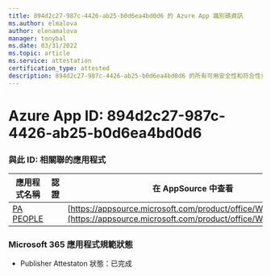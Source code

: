 ```yaml
---
title: 894d2c27-987c-4426-ab25-b0d6ea4bd0d6 的 Azure App 識別碼資訊
ms.author: elmalova
author: elenamalova
manager: tonybal
ms.date: 03/31/2022
ms.topic: article
ms.service: attestation
certification_type: attested
description: 894d2c27-987c-4426-ab25-b0d6ea4bd0d6 的所有可用安全性和符合性資訊資訊。
---
```

# <a name="azure-app-id-894d2c27-987c-4426-ab25-b0d6ea4bd0d6"></a>Azure App ID: 894d2c27-987c-4426-ab25-b0d6ea4bd0d6


### <a name="apps-associated-with-this-id"></a>與此 ID: 相關聯的應用程式
| **應用程式名稱** | **認證** | **在 AppSource 中查看** |
|--------------|---------------|-----------------------|
| [PA PEOPLE](../forward/WA200002948.md) |  | [https://appsource.microsoft.com/product/office/WA200002948](https://appsource.microsoft.com/product/office/WA200002948) |

### <a name="microsoft-365-app-compliance-status"></a>Microsoft 365 應用程式規範狀態
- Publisher Attestaton 狀態：已完成
